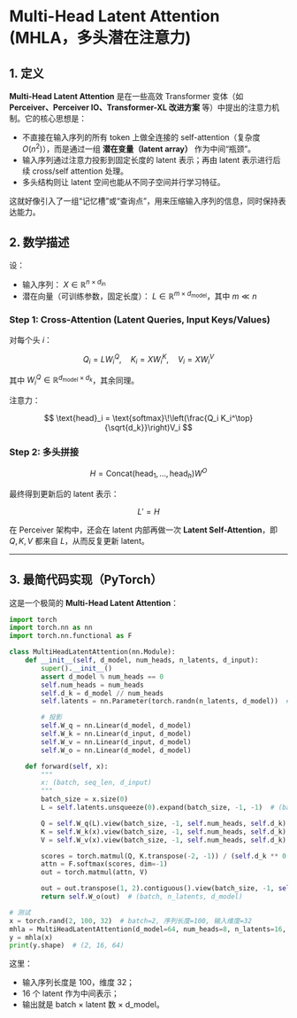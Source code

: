 # Multi-Head Latent Attention (MHLA，多头潜在注意力)

## 1. 定义

**Multi-Head Latent Attention** 是在一些高效 Transformer 变体（如 **Perceiver、Perceiver IO、Transformer-XL 改进方案** 等）中提出的注意力机制。它的核心思想是：

* 不直接在输入序列的所有 token 上做全连接的 self-attention（复杂度 $O(n^2)$），而是通过一组 **潜在变量（latent array）** 作为中间“瓶颈”。
* 输入序列通过注意力投影到固定长度的 latent 表示；再由 latent 表示进行后续 cross/self attention 处理。
* 多头结构则让 latent 空间也能从不同子空间并行学习特征。

这就好像引入了一组“记忆槽”或“查询点”，用来压缩输入序列的信息，同时保持表达能力。



## 2. 数学描述

设：

* 输入序列： $X \in \mathbb{R}^{n \times d_{\text{in}}}$
* 潜在向量（可训练参数，固定长度）： $L \in \mathbb{R}^{m \times d_{\text{model}}}$，其中 $m \ll n$

### Step 1: Cross-Attention (Latent Queries, Input Keys/Values)

对每个头 $i$：

$$
Q_i = L W_i^Q, \quad K_i = X W_i^K, \quad V_i = X W_i^V
$$

其中 $W_i^Q \in \mathbb{R}^{d_{\text{model}} \times d_k}$，其余同理。

注意力：

$$
\text{head}_i = \text{softmax}\!\left(\frac{Q_i K_i^\top}{\sqrt{d_k}}\right)V_i
$$

### Step 2: 多头拼接

$$
H = \text{Concat}(\text{head}_1, \dots, \text{head}_h) W^O
$$

最终得到更新后的 latent 表示：

$$
L' = H
$$

在 Perceiver 架构中，还会在 latent 内部再做一次 **Latent Self-Attention**，即 $Q,K,V$ 都来自 $L$，从而反复更新 latent。

---

## 3. 最简代码实现（PyTorch）

这是一个极简的 **Multi-Head Latent Attention**：

```python
import torch
import torch.nn as nn
import torch.nn.functional as F

class MultiHeadLatentAttention(nn.Module):
    def __init__(self, d_model, num_heads, n_latents, d_input):
        super().__init__()
        assert d_model % num_heads == 0
        self.num_heads = num_heads
        self.d_k = d_model // num_heads
        self.latents = nn.Parameter(torch.randn(n_latents, d_model))  # 可训练 latent

        # 投影
        self.W_q = nn.Linear(d_model, d_model)
        self.W_k = nn.Linear(d_input, d_model)
        self.W_v = nn.Linear(d_input, d_model)
        self.W_o = nn.Linear(d_model, d_model)

    def forward(self, x):
        """
        x: (batch, seq_len, d_input)
        """
        batch_size = x.size(0)
        L = self.latents.unsqueeze(0).expand(batch_size, -1, -1)  # (batch, n_latents, d_model)

        Q = self.W_q(L).view(batch_size, -1, self.num_heads, self.d_k).transpose(1, 2)
        K = self.W_k(x).view(batch_size, -1, self.num_heads, self.d_k).transpose(1, 2)
        V = self.W_v(x).view(batch_size, -1, self.num_heads, self.d_k).transpose(1, 2)

        scores = torch.matmul(Q, K.transpose(-2, -1)) / (self.d_k ** 0.5)
        attn = F.softmax(scores, dim=-1)
        out = torch.matmul(attn, V)

        out = out.transpose(1, 2).contiguous().view(batch_size, -1, self.num_heads * self.d_k)
        return self.W_o(out)  # (batch, n_latents, d_model)

# 测试
x = torch.rand(2, 100, 32)  # batch=2, 序列长度=100, 输入维度=32
mhla = MultiHeadLatentAttention(d_model=64, num_heads=8, n_latents=16, d_input=32)
y = mhla(x)
print(y.shape)  # (2, 16, 64)
```

这里：

* 输入序列长度是 100，维度 32；
* 16 个 latent 作为中间表示；
* 输出就是 batch × latent 数 × d\_model。

